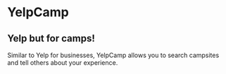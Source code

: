 # YelpCamp

## Yelp but for camps!
Similar to Yelp for businesses, YelpCamp allows you to search campsites and tell others about your experience.
